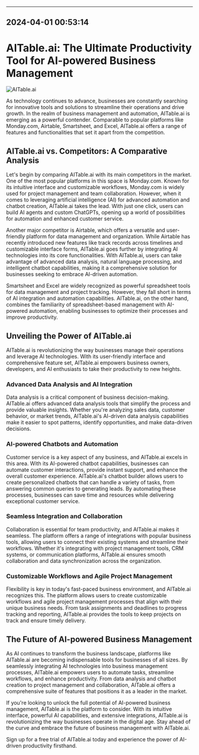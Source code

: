 

---------------------------------------------
2024-04-01 00:53:14
---------------------------------------------

# AITable.ai: The Ultimate Productivity Tool for AI-powered Business Management

![AITable.ai](https://www.example.com/aitable_image.jpg)

As technology continues to advance, businesses are constantly searching for innovative tools and solutions to streamline their operations and drive growth. In the realm of business management and automation, AITable.ai is emerging as a powerful contender. Comparable to popular platforms like Monday.com, Airtable, Smartsheet, and Excel, AITable.ai offers a range of features and functionalities that set it apart from the competition.

## AITable.ai vs. Competitors: A Comparative Analysis

Let's begin by comparing AITable.ai with its main competitors in the market. One of the most popular platforms in this space is Monday.com. Known for its intuitive interface and customizable workflows, Monday.com is widely used for project management and team collaboration. However, when it comes to leveraging artificial intelligence (AI) for advanced automation and chatbot creation, AITable.ai takes the lead. With just one click, users can build AI agents and custom ChatGPTs, opening up a world of possibilities for automation and enhanced customer service.

Another major competitor is Airtable, which offers a versatile and user-friendly platform for data management and organization. While Airtable has recently introduced new features like track records across timelines and customizable interface forms, AITable.ai goes further by integrating AI technologies into its core functionalities. With AITable.ai, users can take advantage of advanced data analysis, natural language processing, and intelligent chatbot capabilities, making it a comprehensive solution for businesses seeking to embrace AI-driven automation.

Smartsheet and Excel are widely recognized as powerful spreadsheet tools for data management and project tracking. However, they fall short in terms of AI integration and automation capabilities. AITable.ai, on the other hand, combines the familiarity of spreadsheet-based management with AI-powered automation, enabling businesses to optimize their processes and improve productivity.

## Unveiling the Power of AITable.ai

AITable.ai is revolutionizing the way businesses manage their operations and leverage AI technologies. With its user-friendly interface and comprehensive feature set, AITable.ai empowers business owners, developers, and AI enthusiasts to take their productivity to new heights.

### Advanced Data Analysis and AI Integration

Data analysis is a critical component of business decision-making. AITable.ai offers advanced data analysis tools that simplify the process and provide valuable insights. Whether you're analyzing sales data, customer behavior, or market trends, AITable.ai's AI-driven data analysis capabilities make it easier to spot patterns, identify opportunities, and make data-driven decisions.

### AI-powered Chatbots and Automation

Customer service is a key aspect of any business, and AITable.ai excels in this area. With its AI-powered chatbot capabilities, businesses can automate customer interactions, provide instant support, and enhance the overall customer experience. AITable.ai's chatbot builder allows users to create personalized chatbots that can handle a variety of tasks, from answering common queries to generating leads. By automating these processes, businesses can save time and resources while delivering exceptional customer service.

### Seamless Integration and Collaboration

Collaboration is essential for team productivity, and AITable.ai makes it seamless. The platform offers a range of integrations with popular business tools, allowing users to connect their existing systems and streamline their workflows. Whether it's integrating with project management tools, CRM systems, or communication platforms, AITable.ai ensures smooth collaboration and data synchronization across the organization.

### Customizable Workflows and Agile Project Management

Flexibility is key in today's fast-paced business environment, and AITable.ai recognizes this. The platform allows users to create customizable workflows and agile project management processes that align with their unique business needs. From task assignments and deadlines to progress tracking and reporting, AITable.ai provides the tools to keep projects on track and ensure timely delivery.

## The Future of AI-powered Business Management

As AI continues to transform the business landscape, platforms like AITable.ai are becoming indispensable tools for businesses of all sizes. By seamlessly integrating AI technologies into business management processes, AITable.ai empowers users to automate tasks, streamline workflows, and enhance productivity. From data analysis and chatbot creation to project management and collaboration, AITable.ai offers a comprehensive suite of features that positions it as a leader in the market.

If you're looking to unlock the full potential of AI-powered business management, AITable.ai is the platform to consider. With its intuitive interface, powerful AI capabilities, and extensive integrations, AITable.ai is revolutionizing the way businesses operate in the digital age. Stay ahead of the curve and embrace the future of business management with AITable.ai.

Sign up for a free trial of AITable.ai today and experience the power of AI-driven productivity firsthand.